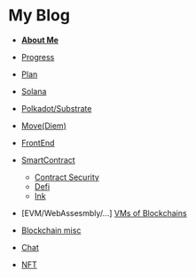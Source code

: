 # My Blog
- **[About Me](https://github.com/jackalchenxu/jackalchenxu/issues/8)**

- [Progress](https://github.com/jackalchenxu/jackalchenxu/issues/27)
- [Plan](https://github.com/jackalchenxu/jackalchenxu/issues/19)
- [Solana](https://github.com/jackalchenxu/jackalchenxu/issues/9)
- [Polkadot/Substrate](https://github.com/jackalchenxu/jackalchenxu/issues/32)
- [Move(Diem)](https://github.com/jackalchenxu/jackalchenxu/issues/15)
- [FrontEnd](https://github.com/jackalchenxu/jackalchenxu/issues/13)
- [SmartContract](https://github.com/jackalchenxu/jackalchenxu/issues/28)
  - [Contract Security](https://github.com/jackalchenxu/jackalchenxu/issues/29)
  - [Defi](https://github.com/jackalchenxu/jackalchenxu/issues/30)
  - [Ink](https://github.com/jackalchenxu/jackalchenxu/issues/31)
- \[EVM/WebAssesmbly/...\] [VMs of Blockchains](https://github.com/jackalchenxu/jackalchenxu/issues/33)
- [Blockchain misc](...)
- [Chat](https://github.com/jackalchenxu/jackalchenxu/issues/10)
- [NFT](https://github.com/jackalchenxu/jackalchenxu/issues/16)
